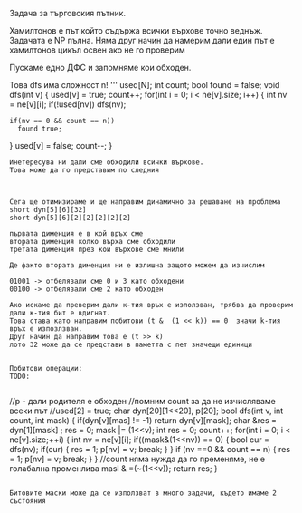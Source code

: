 Задача за търговския пътник.

Хамилтонов е път който съдържа всички върхове точно веднъж.
Задачата е NP пълна.
Няма друг начин да намерим дали един път е хамилтонов цикъл освен ако не го проверим

Пускаме едно ДФС и запомняме кои  обходен.

Това dfs има сложност n!
'''
used[N];
int count;
bool found = false;
void dfs(int v)
{
  used[v] = true;
  count++;
  for(int i = 0; i < ne[v].size; i++)
  {
    int nv = ne[v][i];
    if(!used[nv])
      dfs(nv);

    if(nv == 0 && count == n))
      found true;
  }
  used[v] = false;
  count--;
}
```
Инетересува ни дали сме обходили всички върхове.
Това може да го представим по следния



Сега ще отимизираме и ще направим динамично за решаване на проблема
short dyn[5][6][32]
short dyn[5][6][2][2][2][2][2]

първата дименция е в кой връх сме
втората дименция колко върха сме обходили
третата дименция през кои върхове сме мнили

Де факто втората дименция ни е излишна защото можем да изчислим

01001 -> отбелязали сме 0 и 3 като обходени
00100 -> отбелязали сме 2 като обходен

Ако искаме да преверим дали к-тия връх е използван, трябва да проверим дали к-тия бит е вдигнат.
Това става като направим побитови (t &  (1 << k)) == 0  значи k-тия връх е изпозлзван.
Друг начин да направим това е (t >> k)
лото 32 може да се представи в паметта с пет значещи единици


Побитови операции:
TODO:


```
//p - дали родителя е обходен
//помним count за да не изчисляваме всеки път
//used[2] = true;
char dyn[20][1<<20], p[20];
bool dfs(int v, int count, int mask)
{
  if(dyn[v][mas] != -1) return dyn[v][mask];
  char &res = dyn[1][mask] ; res = 0;
  mask |= (1<<v);
  int res = 0;
  count++;
  for(int i = 0; i < ne[v].size;++i)
  {
    int nv = ne[v][i];
      if((mask&(1<<nv)) == 0)
      {
        bool cur = dfs(nv);
        if(cur)
        {
          res = 1;
          p[nv] = v;
          break;
        }
      }
      if (nv ==0 && count == n)
      {
        res = 1;
        p[nv] = v;
        break;
      }
  }
  //count няма нужда да го пременяме, не е голабална променлива
  masl & =(~(1<<v));
  return res;
}
```

Битовите маски може да се използват в много задачи, където имаме 2 състояния
